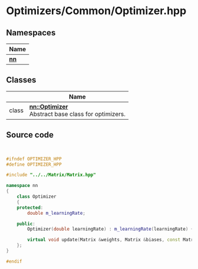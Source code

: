 # Optimizers/Common/Optimizer.hpp



## Namespaces

| Name           |
| -------------- |
| **[nn](../Namespaces/namespacenn.md)**  |

## Classes

|                | Name           |
| -------------- | -------------- |
| class | **[nn::Optimizer](../Classes/classnn_1_1_optimizer.md)** <br>Abstract base class for optimizers.  |




## Source code

```cpp


#ifndef OPTIMIZER_HPP
#define OPTIMIZER_HPP

#include "../../Matrix/Matrix.hpp"

namespace nn
{
    class Optimizer
    {
    protected:
        double m_learningRate; 

    public:
        Optimizer(double learningRate) : m_learningRate(learningRate) {}

        virtual void update(Matrix &weights, Matrix &biases, const Matrix &gradWeights, const Matrix &gradBiases) = 0;
    };
}

#endif
```
